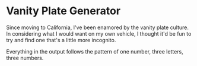# Vanity Plate Generator

Since moving to California, I've been enamored by the vanity plate culture. In considering what I would want on my own vehicle, I thought it'd be fun to try and find one that's a little more incognito.

Everything in the output follows the pattern of one number, three letters, three numbers.